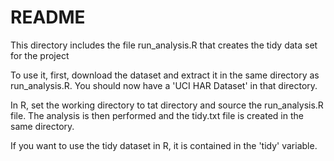 # README

This directory includes the file run_analysis.R that creates the tidy data set for the project

To use it, first, download the dataset and extract it in the same directory as run_analysis.R. You should now have a 'UCI HAR Dataset' in that directory.

In R, set the working directory to tat directory and source the run_analysis.R file. The analysis is then performed and the tidy.txt file is created in the same directory.

If you want to use the tidy dataset in R, it is contained in the 'tidy' variable.
